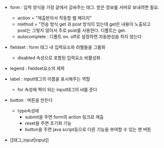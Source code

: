 - form : 입력 양식을 가장 겉에서 감싸주는 태그. 받은 정보를 서버로 보내려면 필요.
	- action = "제출받아서 작동할 웹 페이지"
	- method = "전송 방식
		get 과 post 방식이 있는데 get은 내용이 노출되고 post는 그렇지 않아서
		주로 post를 사용한다. 디폴트는 get.
	- autocomplete : 디폴트 on. off로 설정하면 자동완성을 하지 않는다

- fieldset : form 태그 내 입력요소와 라벨들을 그룹화
	- disabled 속성으로 포함된 입력요소 비활성화

- legend : fieldset요소의 제목

- label : input태그의 이름을 표시해주는 역할
	- for 속성에 짝이 되는 input태그의 id를 준다

- button : 버튼을 만든다
	- type속성에 
		- submit을 주면 form의 action 링크로 제출
		- reset을 주면 초기화 기능
		- button을 주면 java script등으로 다른 기능을 부여할 수 있는 맨 버튼

- [[태그_input|input]]
